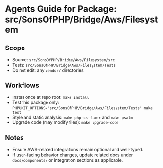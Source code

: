 # Agents Guide for Package: src/SonsOfPHP/Bridge/Aws/Filesystem

## Scope

- Source: `src/SonsOfPHP/Bridge/Aws/Filesystem/src`
- Tests: `src/SonsOfPHP/Bridge/Aws/Filesystem/Tests`
- Do not edit: any `vendor/` directories

## Workflows

- Install once at repo root: `make install`
- Test this package only: `PHPUNIT_OPTIONS='src/SonsOfPHP/Bridge/Aws/Filesystem/Tests' make test`
- Style and static analysis: `make php-cs-fixer` and `make psalm`
- Upgrade code (may modify files): `make upgrade-code`

## Notes

- Ensure AWS-related integrations remain optional and well-typed.
- If user-facing behavior changes, update related docs under `docs/components/` or integration sections as applicable.

